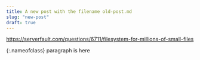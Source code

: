 ```yaml
---
title: A new post with the filename old-post.md
slug: "new-post"
draft: true
---
```


https://serverfault.com/questions/6711/filesystem-for-millions-of-small-files


{:.nameofclass}
paragraph is here
